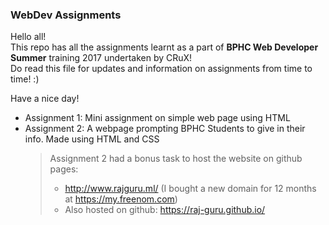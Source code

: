### WebDev Assignments  
Hello all!  
This repo has all the assignments learnt as a part of **BPHC Web Developer Summer** training 2017 undertaken by CRuX!  
Do read this file for updates and information on assignments from time to time! :)   

 Have a nice day!  

* Assignment 1: Mini assignment on simple web page using HTML  
* Assignment 2: A webpage prompting BPHC Students to give in their info. Made using HTML and CSS  
   >   Assignment 2 had a bonus task to host the website on github pages:   
   >    * http://www.rajguru.ml/ (I bought a new domain for 12 months at https://my.freenom.com)
   >    * Also hosted on github: https://raj-guru.github.io/
